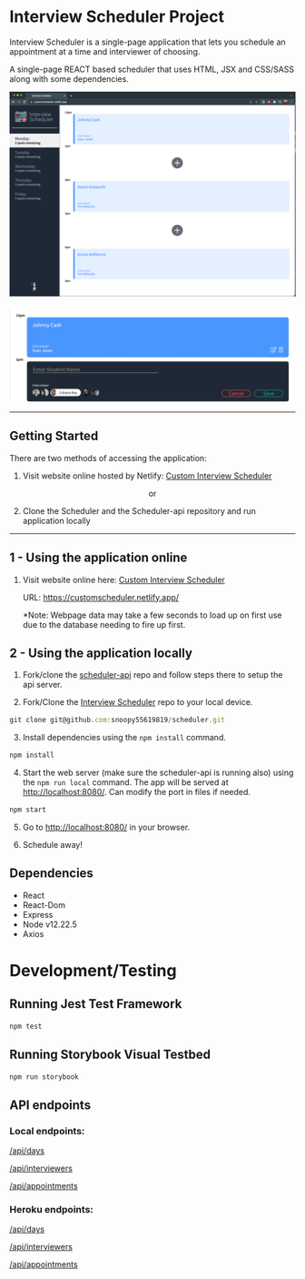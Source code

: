 # Interview Scheduler Project

Interview Scheduler is a single-page application that lets you schedule an appointment at a time and interviewer of choosing.

A single-page REACT based scheduler that uses HTML, JSX and CSS/SASS along with some dependencies.


!["Homepage of Interview Scheduler!"](https://github.com/snoopy55619819/scheduler/blob/master/public/images/homepage.png?raw=true)

!["Add/Edit sections"](https://github.com/snoopy55619819/scheduler/blob/master/public/images/show-create.png?raw=true)

___
## Getting Started
There are two methods of accessing the application:

1. Visit website online hosted by Netlify: [Custom Interview Scheduler](https://customscheduler.netlify.app/)

<p align="center">
  or
</p>

2. Clone the Scheduler and the Scheduler-api repository and run application locally

___
## 1 - Using the application online

1. Visit website online here: [Custom Interview Scheduler](https://customscheduler.netlify.app/)

    URL: https://customscheduler.netlify.app/

    *Note: Webpage data may take a few seconds to load up on first use due to the database needing to fire up first. 


## 2 - Using the application locally

1. Fork/clone the [scheduler-api](https://github.com/snoopy55619819/scheduler-api) repo and follow steps there to setup the api server.

2. Fork/Clone the [Interview Scheduler](https://github.com/snoopy55619819/scheduler) repo to your local device.
```js
git clone git@github.com:snoopy55619819/scheduler.git
```

3. Install dependencies using the `npm install` command.
```js
npm install
```
4. Start the web server (make sure the scheduler-api is running also) using the `npm run local` command. The app will be served at <http://localhost:8080/>. Can modify the port in files if needed.
```js
npm start
```

5. Go to <http://localhost:8080/> in your browser.

6. Schedule away!

## Dependencies

- React
- React-Dom
- Express
- Node v12.22.5
- Axios

# Development/Testing
## Running Jest Test Framework

```sh
npm test
```

## Running Storybook Visual Testbed

```sh
npm run storybook
```

## API endpoints

### Local endpoints:
[/api/days](http://localhost:8081/api/days)

[/api/interviewers](http://localhost:8081/api/interviewers)

[/api/appointments](http://localhost:8081/api/appointments)

### Heroku endpoints:
[/api/days](https://interview-scheduler-nikhil.herokuapp.com/api/days)

[/api/interviewers](https://interview-scheduler-nikhil.herokuapp.com/api/interviewers)

[/api/appointments](https://interview-scheduler-nikhil.herokuapp.com/api/appointments)